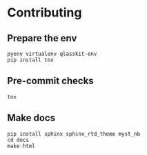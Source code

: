 # Contributing

## Prepare the env

```
pyenv virtualenv qlasskit-env
pip install tox
```


## Pre-commit checks

```
tox
```


## Make docs

```
pip install sphinx sphinx_rtd_theme myst_nb
cd docs
make html
```